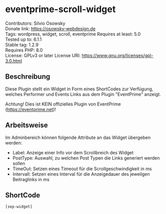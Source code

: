 # eventprime-scroll-widget

Contributors: Silvio Osowsky  
Donate link: <https://osowsky-webdesign.de>  
Tags: wordpress, widget, scroll, eventprime
Requires at least: 5.0  
Tested up to: 6.1.1  
Stable tag: 1.2.9  
Requires PHP: 8.0  
License: GPLv3 or later 
License URI: <https://www.gnu.org/licenses/gpl-3.0.html>  

## Beschreibung

Diese Plugin stellt ein Widget in Form eines ShortCodes zur Verfügung, welches Performer und Events Links aus dem Plugin "EventPrime" anzeigt.

Achtung! Dies ist KEIN offizielles Plugin von EventPrime (<https://eventprime.net>)!

## Arbeitsweise
Im Adminbereich können folgende Attribute an das Widget übergeben werden:
* Label: Anzeige einer Info vor dem Scrollbreich des Widget
* PostType: Auswahl, zu welchen Post Typen die Links generiert werden sollen
* TimeOut: Setzen eines Timeout für die Scrollgeschwindigkeit in ms 
* Intervall: Setzen eines Interval für die Anzeigedauer des jeweilgen Beitraglinks in ms 

## ShortCode

```
[sep-widget]
```

